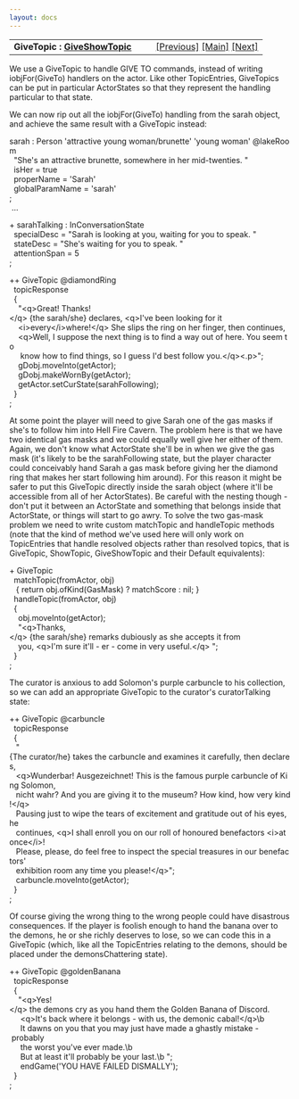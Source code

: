 ```yaml
---
layout: docs
---
```

<table width="100%" data-border="0" data-cellspacing="0"
data-cellpadding="3" data-bgcolor="#C0C0C0">
<colgroup>
<col style="width: 50%" />
<col style="width: 50%" />
</colgroup>
<tbody>
<tr>
<td style="text-align: left;"><strong>GiveTopic : <a
href="giveshowtopic.html">GiveShowTopic</a><br />
</strong></td>
<td style="text-align: right;"><a href="topicentry.html">[Previous]</a>
<a href="generalintroduction.html">[Main]</a> <a
href="showtopic.html">[Next]</a></td>
</tr>
</tbody>
</table>

  
We use a GiveTopic to handle GIVE TO commands, instead of writing
iobjFor(GiveTo) handlers on the actor. Like other TopicEntries,
GiveTopics can be put in particular ActorStates so that they represent
the handling particular to that state.  
  
We can now rip out all the iobjFor(GiveTo) handling from the sarah
object, and achieve the same result with a GiveTopic instead:  
  
sarah : Person 'attractive young woman/brunette' 'young woman' @lakeRoom  
  "She's an attractive brunette, somewhere in her mid-twenties. "  
  isHer = true  
  properName = 'Sarah'  
  globalParamName = 'sarah'    
;  
 ...  
  
+ sarahTalking : InConversationState  
  specialDesc = "Sarah is looking at you, waiting for you to speak. "  
  stateDesc = "She's waiting for you to speak. "  
  attentionSpan = 5  
;  
  
++ GiveTopic @diamondRing  
  topicResponse  
  {  
    "\<q\>Great! Thanks!\</q\> {the sarah/she} declares, \<q\>I've been looking for it  
    \<i\>every\</i\>where!\</q\> She slips the ring on her finger, then continues,  
    \<q\>Well, I suppose the next thing is to find a way out of here. You seem to  
     know how to find things, so I guess I'd best follow you.\</q\>\<.p\>";  
    gDobj.moveInto(getActor);  
    gDobj.makeWornBy(getActor);  
    getActor.setCurState(sarahFollowing);      
  }  
;  
  
At some point the player will need to give Sarah one of the gas masks if
she's to follow him into Hell Fire Cavern. The problem here is that we
have two identical gas masks and we could equally well give her either
of them. Again, we don't know what ActorState she'll be in when we give
the gas mask (it's likely to be the sarahFollowing state, but the player
character could conceivably hand Sarah a gas mask before giving her the
diamond ring that makes her start following him around). For this reason
it might be safer to put this GiveTopic directly inside the sarah object
(where it'll be accessible from all of her ActorStates). Be careful with
the nesting though - don't put it between an ActorState and something
that belongs inside that ActorState, or things will start to go awry. To
solve the two gas-mask problem we need to write custom matchTopic and
handleTopic methods (note that the kind of method we've used here will
only work on TopicEntries that handle resolved objects rather than
resolved topics, that is GiveTopic, ShowTopic, GiveShowTopic and their
Default equivalents):  
  
+ GiveTopic  
  matchTopic(fromActor, obj)  
   { return obj.ofKind(GasMask) ? matchScore : nil; }  
  handleTopic(fromActor, obj)  
  {  
    obj.moveInto(getActor);  
    "\<q\>Thanks,\</q\> {the sarah/she} remarks dubiously as she accepts it from   
    you, \<q\>I'm sure it'll - er - come in very useful.\</q\> ";  
  }  
;  
  
The curator is anxious to add Solomon's purple carbuncle to his
collection, so we can add an appropriate GiveTopic to the curator's
curatorTalking state:  
  
++ GiveTopic @carbuncle  
  topicResponse  
  {  
   "{The curator/he} takes the carbuncle and examines it carefully, then declares,  
   \<q\>Wunderbar! Ausgezeichnet! This is the famous purple carbuncle of King Solomon,  
   nicht wahr? And you are giving it to the museum? How kind, how very kind!\</q\>   
   Pausing just to wipe the tears of excitement and gratitude out of his eyes, he  
   continues, \<q\>I shall enroll you on our roll of honoured benefactors \<i\>at once\</i\>!  
   Please, please, do feel free to inspect the special treasures in our benefactors'  
   exhibition room any time you please!\</q\>";  
   carbuncle.moveInto(getActor);  
  }  
;  
  
Of course giving the wrong thing to the wrong people could have
disastrous consequences. If the player is foolish enough to hand the
banana over to the demons, he or she richly deserves to lose, so we can
code this in a GiveTopic (which, like all the TopicEntries relating to
the demons, should be placed under the demonsChattering state).  
  
++ GiveTopic @goldenBanana  
  topicResponse  
  {  
    "\<q\>Yes!\</q\> the demons cry as you hand them the Golden Banana of Discord.  
     \<q\>It's back where it belongs - with us, the demonic cabal!\</q\>\b  
     It dawns on you that you may just have made a ghastly mistake - probably  
     the worst you've ever made.\b  
     But at least it'll probably be your last.\b ";  
     endGame('YOU HAVE FAILED DISMALLY');  
  }  
;  
